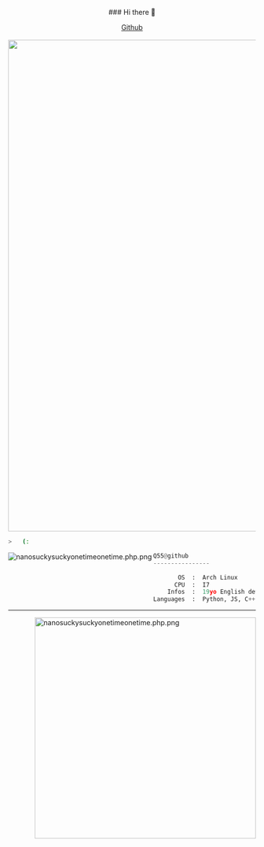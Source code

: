 <p align="center">
### Hi there 👋
  <p align="center">
  <a href="https://github.com/q55">Github</a><br><br>
  <img src="https://cdn.discordapp.com/attachments/975036883958636557/975080429197590618/tumblr_00fca58e088e62fee1268fba5e7196d0_ab2ffa4a_500.webp" width="1000">
  </p>

```bash
>   (:
```

<img src="https://i.pinimg.com/564x/92/6c/66/926c66f9ed3a7358f5042683d8612910.jpg" 
     align="left" alt="nanosuckysuckyonetimeonetime.php.png" >
     

```py
Q55@github
----------------

       OS  :  Arch Linux
      CPU  :  I7
    Infos  :  19yo English developer!
Languages  :  Python, JS, C++
```
<hr>
<img src="https://i.pinimg.com/originals/d4/44/68/d444682f48c76ebcdaad97fad5383f2c.gif" 
     align="right" alt="nanosuckysuckyonetimeonetime.php.png" width="450">
